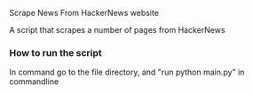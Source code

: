 Scrape News From HackerNews website

A script that scrapes a number of pages from HackerNews


### How to run the script
In command go to the file directory, and "run python main.py" in commandline

